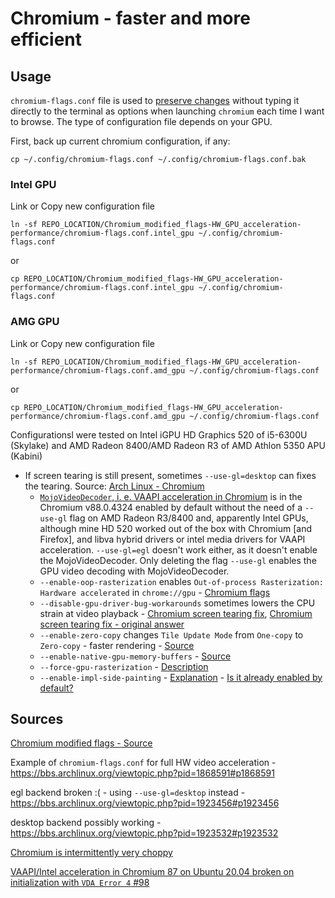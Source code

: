 # Chromium - faster and more efficient

## Usage

`chromium-flags.conf` file is used to [preserve changes](https://wiki.archlinux.org/index.php/Chromium#Making_flags_persistent) without typing it directly to the terminal as options when launching `chromium` each time I want to browse. The type of configuration file depends on your GPU.

First, back up current chromium configuration, if any:

    cp ~/.config/chromium-flags.conf ~/.config/chromium-flags.conf.bak

### Intel GPU

Link or Copy new configuration file

    ln -sf REPO_LOCATION/Chromium_modified_flags-HW_GPU_acceleration-performance/chromium-flags.conf.intel_gpu ~/.config/chromium-flags.conf
    
or

    cp REPO_LOCATION/Chromium_modified_flags-HW_GPU_acceleration-performance/chromium-flags.conf.intel_gpu ~/.config/chromium-flags.conf
    
### AMG GPU

Link or Copy new configuration file

    ln -sf REPO_LOCATION/Chromium_modified_flags-HW_GPU_acceleration-performance/chromium-flags.conf.amd_gpu ~/.config/chromium-flags.conf
    
or

    cp REPO_LOCATION/Chromium_modified_flags-HW_GPU_acceleration-performance/chromium-flags.conf.amd_gpu ~/.config/chromium-flags.conf

Configurationsl were tested on Intel iGPU HD Graphics 520 of i5-6300U (Skylake) and AMD Radeon 8400/AMD Radeon R3 of AMD Athlon 5350 APU (Kabini)

- If screen tearing is still present, sometimes `--use-gl=desktop` can fixes the tearing. Source: [Arch Linux - Chromium](https://wiki.archlinux.org/index.php/Chromium#)
    - [`MojoVideoDecoder`, i. e. VAAPI acceleration in Chromium](https://github.com/saiarcot895/chromium-ubuntu-build/issues/98#issuecomment-711220942) is in the Chromium v88.0.4324 enabled by default without the need of a `--use-gl` flag on AMD Radeon R3/8400 and, apparently Intel GPUs, although mine HD 520 worked out of the box with Chromium [and Firefox], and libva hybrid drivers or intel media drivers for VAAPI acceleration. `--use-gl=egl` doesn't work either, as it doesn't enable the MojoVideoDecoder. Only deleting the flag `--use-gl` enables the GPU video decoding with MojoVideoDecoder.
    - `--enable-oop-rasterization` enables `Out-of-process Rasterization: Hardware accelerated` in `chrome://gpu` - [Chromium flags](https://www.reddit.com/r/vscode/comments/fp6zao/how_do_i_pass_chromium_flags_to_vs_code/)
    - `--disable-gpu-driver-bug-workarounds` sometimes lowers the CPU strain at video playback - [Chromium screen tearing fix](https://www.reddit.com/r/archlinux/comments/8n5w7z/chromiumchrome_full_screen_videos_screen_tearing/), [Chromium screen tearing fix - original answer](https://bbs.archlinux.org/viewtopic.php?pid=1788065#p1788065)
    - `--enable-zero-copy` changes `Tile Update Mode` from `One-copy` to `Zero-copy` - faster rendering - [Source](https://www.ghacks.net/2017/01/31/chromes-rendering-gets-faster-here-is-what-google-does-not-tell-you/)
    - `--enable-native-gpu-memory-buffers` - [Source](https://software.intel.com/content/www/us/en/develop/articles/zero-copy-texture-uploads-in-chrome-os.html)
    - `--force-gpu-rasterization` - [Description](https://www.chromium.org/developers/design-documents/chromium-graphics/how-to-get-gpu-rasterization)
    - `--enable-impl-side-painting` - [Explanation](http://www.chromium.org/developers/design-documents/impl-side-painting) - [Is it already enabled by default?](https://codereview.chromium.org/830273003/)


## Sources

[Chromium modified flags - Source](https://gist.github.com/ibLeDy/1495735312943b9dd646fd9ddf618513)

Example of `chromium-flags.conf` for full HW video acceleration - https://bbs.archlinux.org/viewtopic.php?pid=1868591#p1868591

egl backend broken :( - using `--use-gl=desktop` instead - https://bbs.archlinux.org/viewtopic.php?pid=1923456#p1923456

desktop backend possibly working - https://bbs.archlinux.org/viewtopic.php?pid=1923532#p1923532

[Chromium is intermittently very choppy](https://bbs.archlinux.org/viewtopic.php?pid=1788065#p1788065)

[VAAPI/Intel acceleration in Chromium 87 on Ubuntu 20.04 broken on initialization with `VDA Error 4` #98](https://github.com/saiarcot895/chromium-ubuntu-build/issues/98#issuecomment-711220942)
